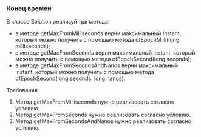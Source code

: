 
### Конец времен

В классе Solution реализуй три метода:
- в методе getMaxFromMilliseconds верни максимальный Instant, который можно получить с помощью метода ofEpochMilli(long milliseconds);
- в методе getMaxFromSeconds верни максимальный Instant, который можно получить с помощью метода ofEpochSecond(long seconds);
- в методе getMaxFromSecondsAndNanos верни максимальный Instant, который можно получить с помощью метода ofEpochSecond(long seconds, long nanos).


Требования:
1.	Метод getMaxFromMilliseconds нужно реализовать согласно условию.
2.	Метод getMaxFromSeconds нужно реализовать согласно условию.
3.	Метод getMaxFromSecondsAndNanos нужно реализовать согласно условию.


